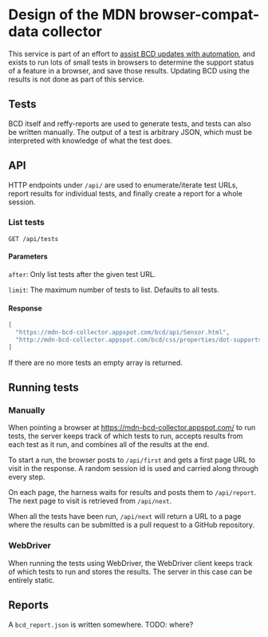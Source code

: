 # Design of the MDN browser-compat-data collector

This service is part of an effort to
[assist BCD updates with automation](https://github.com/mdn/browser-compat-data/issues/3308),
and exists to run lots of small tests in browsers to determine the support
status of a feature in a browser, and save those results. Updating BCD using
the results is not done as part of this service.

## Tests

BCD itself and reffy-reports are used to generate tests, and tests can also be
written manually. The output of a test is arbitrary JSON, which must be
interpreted with knowledge of what the test does.

## API

HTTP endpoints under `/api/` are used to enumerate/iterate test URLs, report
results for individual tests, and finally create a report for a whole session.

### List tests

```http
GET /api/tests
```

#### Parameters

`after`: Only list tests after the given test URL.

`limit`: The maximum number of tests to list. Defaults to all tests.

#### Response

```json
[
  "https://mdn-bcd-collector.appspot.com/bcd/api/Sensor.html",
  "http://mdn-bcd-collector.appspot.com/bcd/css/properties/dot-supports.html"
]
```

If there are no more tests an empty array is returned.

## Running tests

### Manually

When pointing a browser at https://mdn-bcd-collector.appspot.com/ to run tests,
the server keeps track of which tests to run, accepts results from each test as
it run, and combines all of the results at the end.

To start a run, the browser posts to `/api/first` and gets a first page URL to
visit in the response. A random session id is used and carried along through
every step.

On each page, the harness waits for results and posts them to `/api/report`.
The next page to visit is retrieved from `/api/next`.

When all the tests have been run, `/api/next` will return a URL to a page where
the results can be submitted is a pull request to a GitHub repository.

### WebDriver

When running the tests using WebDriver, the WebDriver client keeps track of
which tests to run and stores the results. The server in this case can be
entirely static.

## Reports

A `bcd_report.json` is written somewhere. TODO: where?
